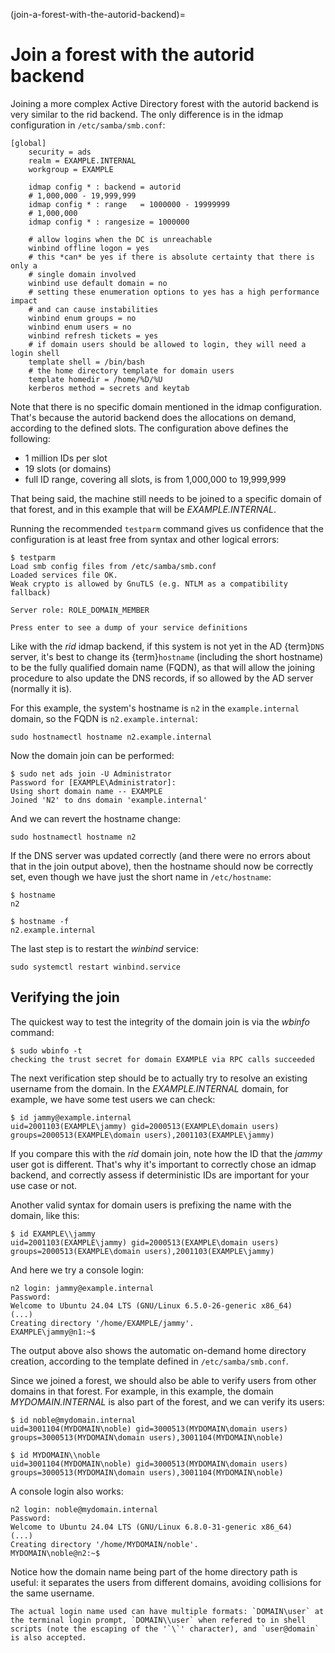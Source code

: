 (join-a-forest-with-the-autorid-backend)=
# Join a forest with the autorid backend

Joining a more complex Active Directory forest with the autorid backend is very similar to the rid backend. The only difference is in the idmap configuration in `/etc/samba/smb.conf`:

    [global]
        security = ads
        realm = EXAMPLE.INTERNAL
        workgroup = EXAMPLE

        idmap config * : backend = autorid
        # 1,000,000 - 19,999,999
        idmap config * : range   = 1000000 - 19999999
        # 1,000,000
        idmap config * : rangesize = 1000000

        # allow logins when the DC is unreachable
        winbind offline logon = yes
        # this *can* be yes if there is absolute certainty that there is only a
        # single domain involved
        winbind use default domain = no
        # setting these enumeration options to yes has a high performance impact
        # and can cause instabilities
        winbind enum groups = no
        winbind enum users = no
        winbind refresh tickets = yes
        # if domain users should be allowed to login, they will need a login shell
        template shell = /bin/bash
        # the home directory template for domain users
        template homedir = /home/%D/%U
        kerberos method = secrets and keytab

Note that there is no specific domain mentioned in the idmap configuration. That's because the autorid backend does the allocations on demand, according to the defined slots. The configuration above defines the following:
- 1 million IDs per slot
- 19 slots (or domains)
- full ID range, covering all slots, is from 1,000,000 to 19,999,999

That being said, the machine still needs to be joined to a specific domain of that forest, and in this example that will be *EXAMPLE.INTERNAL*.

Running the recommended `testparm` command gives us confidence that the configuration is at least free from syntax and other logical errors:

    $ testparm
    Load smb config files from /etc/samba/smb.conf
    Loaded services file OK.
    Weak crypto is allowed by GnuTLS (e.g. NTLM as a compatibility fallback)

    Server role: ROLE_DOMAIN_MEMBER

    Press enter to see a dump of your service definitions

Like with the *rid* idmap backend, if this system is not yet in the AD {term}`DNS` server, it's best to change its {term}`hostname` (including the short hostname) to be the fully qualified domain name (FQDN), as that will allow the joining procedure to also update the DNS records, if so allowed by the AD server (normally it is).

For this example, the system's hostname is `n2` in the `example.internal` domain, so the FQDN is `n2.example.internal`:

    sudo hostnamectl hostname n2.example.internal

Now the domain join can be performed:

    $ sudo net ads join -U Administrator
    Password for [EXAMPLE\Administrator]:
    Using short domain name -- EXAMPLE
    Joined 'N2' to dns domain 'example.internal'

And we can revert the hostname change:

    sudo hostnamectl hostname n2

If the DNS server was updated correctly (and there were no errors about that in the join output above), then the hostname should now be correctly set, even though we have just the short name in `/etc/hostname`:

    $ hostname
    n2

    $ hostname -f
    n2.example.internal

The last step is to restart the *winbind* service:

    sudo systemctl restart winbind.service

## Verifying the join
The quickest way to test the integrity of the domain join is via the *wbinfo* command:

    $ sudo wbinfo -t
    checking the trust secret for domain EXAMPLE via RPC calls succeeded

The next verification step should be to actually try to resolve an existing username from the domain. In the *EXAMPLE.INTERNAL* domain, for example, we have some test users we can check:

	$ id jammy@example.internal
	uid=2001103(EXAMPLE\jammy) gid=2000513(EXAMPLE\domain users) groups=2000513(EXAMPLE\domain users),2001103(EXAMPLE\jammy)

If you compare this with the *rid* domain join, note how the ID that the *jammy* user got is different. That's why it's important to correctly chose an idmap backend, and correctly assess if deterministic IDs are important for your use case or not.

Another valid syntax for domain users is prefixing the name with the domain, like this:

	$ id EXAMPLE\\jammy
	uid=2001103(EXAMPLE\jammy) gid=2000513(EXAMPLE\domain users) groups=2000513(EXAMPLE\domain users),2001103(EXAMPLE\jammy)

And here we try a console login:

    n2 login: jammy@example.internal
    Password:
    Welcome to Ubuntu 24.04 LTS (GNU/Linux 6.5.0-26-generic x86_64)
    (...)
    Creating directory '/home/EXAMPLE/jammy'.
    EXAMPLE\jammy@n1:~$

The output above also shows the automatic on-demand home directory creation, according to the template defined in `/etc/samba/smb.conf`.

Since we joined a forest, we should also be able to verify users from other domains in that forest. For example, in this example, the domain *MYDOMAIN.INTERNAL* is also part of the forest, and we can verify its users:

	$ id noble@mydomain.internal
	uid=3001104(MYDOMAIN\noble) gid=3000513(MYDOMAIN\domain users) groups=3000513(MYDOMAIN\domain users),3001104(MYDOMAIN\noble)

	$ id MYDOMAIN\\noble
	uid=3001104(MYDOMAIN\noble) gid=3000513(MYDOMAIN\domain users) groups=3000513(MYDOMAIN\domain users),3001104(MYDOMAIN\noble)

A console login also works:

	n2 login: noble@mydomain.internal
	Password:
	Welcome to Ubuntu 24.04 LTS (GNU/Linux 6.8.0-31-generic x86_64)
	(...)
	Creating directory '/home/MYDOMAIN/noble'.
	MYDOMAIN\noble@n2:~$

Notice how the domain name being part of the home directory path is useful: it separates the users from different domains, avoiding collisions for the same username.

```{note}
The actual login name used can have multiple formats: `DOMAIN\user` at the terminal login prompt, `DOMAIN\\user` when refered to in shell scripts (note the escaping of the '`\`' character), and `user@domain` is also accepted.
```
